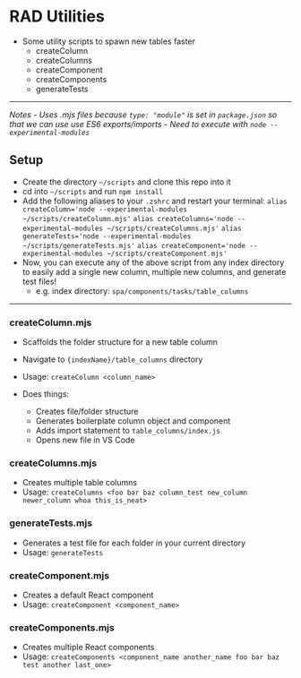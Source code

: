 # RAD Utilities
- Some utility scripts to spawn new tables faster
  - createColumn
  - createColumns
  - createComponent
  - createComponents
  - generateTests
---
*Notes*
*- Uses .mjs files because `type: "module"` is set in `package.json` so that we can use use ES6 exports/imports*
  *- Need to execute with `node --experimental-modules`*

## Setup
- Create the directory `~/scripts` and clone this repo into it
- cd into `~/scripts` and run `npm install`
- Add the following aliases to your `.zshrc` and restart your terminal:
  `alias createColumn='node --experimental-modules ~/scripts/createColumn.mjs'`
  `alias createColumns='node --experimental-modules ~/scripts/createColumns.mjs'`
  `alias generateTests='node --experimental-modules ~/scripts/generateTests.mjs'`
  `alias createComponent='node --experimental-modules ~/scripts/createComponent.mjs'`
- Now, you can execute any of the above script from any index directory to easily add a single new column, multiple new columns, and generate test files!
  - e.g. index directory: `spa/components/tasks/table_columns`
---

### createColumn.mjs
- Scaffolds the folder structure for a new table column
- Navigate to `{indexName}/table_columns` directory
- Usage: `createColumn <column_name>`

- Does things:
   - Creates file/folder structure
   - Generates boilerplate column object and component
   - Adds import statement to `table_columns/index.js` 
   - Opens new file in VS Code

### createColumns.mjs
- Creates multiple table columns
- Usage: `createColumns <foo bar baz column_test new_column newer_column whoa this_is_neat>`

### generateTests.mjs
- Generates a test file for each folder in your current directory
- Usage: `generateTests`

### createComponent.mjs
- Creates a default React component
- Usage: `createComponent <component_name>`

### createComponents.mjs
- Creates multiple React components
- Usage: `createComponents <component_name another_name foo bar baz test another last_one>`
